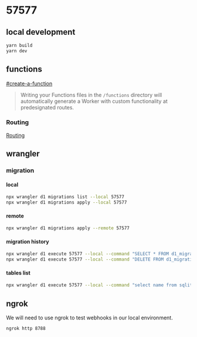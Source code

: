 # 57577

## local development

```bash
yarn build
yarn dev
```

## functions

[#create-a-function](https://developers.cloudflare.com/pages/functions/get-started/#create-a-function)

> Writing your Functions files in the `/functions` directory will automatically generate a Worker with custom functionality at predesignated routes.

### Routing

[Routing](https://developers.cloudflare.com/pages/functions/routing/)

## wrangler

### migration

#### local

```bash
npx wrangler d1 migrations list --local 57577
npx wrangler d1 migrations apply --local 57577
```

#### remote

```bash
npx wrangler d1 migrations apply --remote 57577
```

#### migration history

```bash
npx wrangler d1 execute 57577 --local --command "SELECT * FROM d1_migrations;"
npx wrangler d1 execute 57577 --local --command "DELETE FROM d1_migrations WHERE id = ?;"
```

#### tables list

```bash
npx wrangler d1 execute 57577 --local --command "select name from sqlite_master where type='table';"
```

## ngrok

We will need to use ngrok to test webhooks in our local environment.

```bash
ngrok http 8788
```
